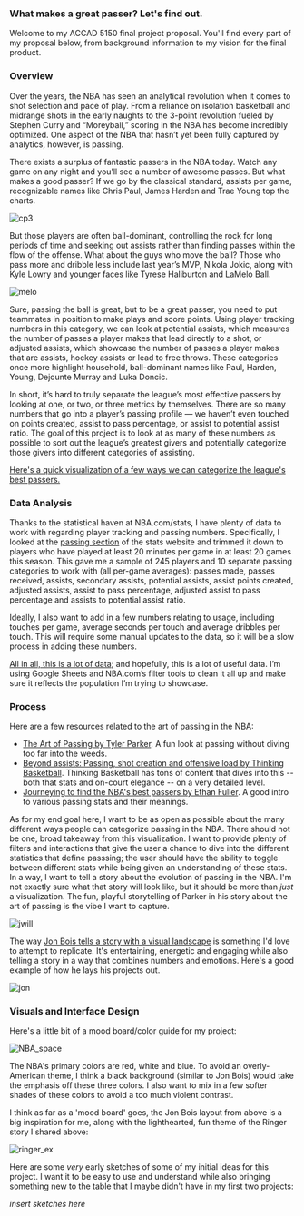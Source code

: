 ### What makes a great passer? Let's find out.

Welcome to my ACCAD 5150 final project proposal. You'll find every part of my proposal below, from background information to my vision for the final product.

### Overview

Over the years, the NBA has seen an analytical revolution when it comes to shot selection and pace of play. From a reliance on isolation basketball and midrange shots in the early naughts to the 3-point revolution fueled by Stephen Curry and “Moreyball,” scoring in the NBA has become incredibly optimized. One aspect of the NBA that hasn’t yet been fully captured by analytics, however, is passing. 

There exists a surplus of fantastic passers in the NBA today. Watch any game on any night and you’ll see a number of awesome passes. But what makes a good passer? If we go by the classical standard, assists per game, recognizable names like Chris Paul, James Harden and Trae Young top the charts. 

![cp3](https://user-images.githubusercontent.com/94984667/160941564-7536f037-71e0-45d0-beb0-8fd3dca603a9.gif)

But those players are often ball-dominant, controlling the rock for long periods of time and seeking out assists rather than finding passes within the flow of the offense. What about the guys who move the ball? Those who pass more and dribble less include last year’s MVP, Nikola Jokic, along with Kyle Lowry and younger faces like Tyrese Haliburton and LaMelo Ball.

![melo](https://user-images.githubusercontent.com/94984667/160941730-449ee133-7e4c-4d42-b53a-93a66d88789f.gif)

Sure, passing the ball is great, but to be a great passer, you need to put teammates in position to make plays and score points. Using player tracking numbers in this category, we can look at potential assists, which measures the number of passes a player makes that lead directly to a shot, or adjusted assists, which showcase the number of passes a player makes that are assists, hockey assists or lead to free throws. These categories once more highlight household, ball-dominant names like Paul, Harden, Young, Dejounte Murray and Luka Doncic.

In short, it’s hard to truly separate the league’s most effective passers by looking at one, or two, or three metrics by themselves. There are so many numbers that go into a player’s passing profile — we haven’t even touched on points created, assist to pass percentage, or assist to potential assist ratio. The goal of this project is to look at as many of these numbers as possible to sort out the league’s greatest givers and potentially categorize those givers into different categories of assisting. 

[Here's a quick visualization of a few ways we can categorize the league's best passers.](https://public.flourish.studio/visualisation/9196372/)

### Data Analysis

Thanks to the statistical haven at NBA.com/stats, I have plenty of data to work with regarding player tracking and passing numbers. Specifically, I looked at the [passing section](https://www.nba.com/stats/players/passing/) of the stats website and trimmed it down to players who have played at least 20 minutes per game in at least 20 games this season. This gave me a sample of 245 players and 10 separate passing categories to work with (all per-game averages): passes made, passes received, assists, secondary assists, potential assists, assist points created, adjusted assists, assist to pass percentage, adjusted assist to pass percentage and assists to potential assist ratio.

Ideally, I also want to add in a few numbers relating to usage, including touches per game, average seconds per touch and average dribbles per touch. This will require some manual updates to the data, so it will be a slow process in adding these numbers.

[All in all, this is a lot of data](https://docs.google.com/spreadsheets/d/1E78NJZYuh5qPWUcDa0uNp7XtX23HkEYFnBKXRaJTEl0/edit?usp=sharing); and hopefully, this is a lot of useful data. I’m using Google Sheets and NBA.com’s filter tools to clean it all up and make sure it reflects the population I’m trying to showcase.

### Process

Here are a few resources related to the art of passing in the NBA:
* [The Art of Passing by Tyler Parker](https://www.theringer.com/nba/2022/2/23/22947563/nba-passing-nikola-jokic-lamelo-ball). A fun look at passing without diving too far into the weeds.
* [Beyond assists: Passing, shot creation and offensive load by Thinking Basketball](https://www.youtube.com/watch?v=yoLgSWA7n6g). Thinking Basketball has tons of content that dives into this -- both that stats and on-court elegance -- on a very detailed level.
* [Journeying to find the NBA's best passers by Ethan Fuller](https://www.basketballnews.com/stories/stats-notebook-journeying-to-find-the-nba-best-passers). A good intro to various passing stats and their meanings.

As for my end goal here, I want to be as open as possible about the many different ways people can categorize passing in the NBA. There should not be one, broad takeaway from this visualization. I want to provide plenty of filters and interactions that give the user a chance to dive into the different statistics that define passsing; the user should have the ability to toggle between different stats while being given an understanding of these stats. In a way, I want to tell a story about the evolution of passing in the NBA. I'm not exactly sure what that story will look like, but it should be more than *just* a visualization. The fun, playful storytelling of Parker in his story about the art of passing is the vibe I want to capture.

![jwill](https://user-images.githubusercontent.com/94984667/161308461-9fbd59ce-f18a-4178-b559-5a417d75f5d2.gif)

The way [Jon Bois tells a story with a visual landscape](https://www.youtube.com/watch?v=eaTCyQMyOu8) is something I'd love to attempt to replicate. It's entertaining, energetic and engaging while also telling a story in a way that combines numbers and emotions. Here's a good example of how he lays his projects out.

![jon](https://user-images.githubusercontent.com/94984667/161309000-b4d720c1-3cf7-427a-bded-bcf385f3824d.jpg)

### Visuals and Interface Design

Here's a little bit of a mood board/color guide for my project:

![NBA_space](https://user-images.githubusercontent.com/94984667/161452639-e83e698b-ddc1-461a-b5f5-ef2cedc6b9fb.png)

The NBA's primary colors are red, white and blue. To avoid an overly-American theme, I think a black background (similar to Jon Bois) would take the emphasis off these three colors. I also want to mix in a few softer shades of these colors to avoid a too much violent contrast. 

I think as far as a 'mood board' goes, the Jon Bois layout from above is a big inspiration for me, along with the lighthearted, fun theme of the Ringer story I shared above:

![ringer_ex](https://user-images.githubusercontent.com/94984667/161452884-39e77ef6-86e9-4d0f-9926-b9c426e7ef74.png)

Here are some *very* early sketches of some of my initial ideas for this project. I want it to be easy to use and understand while also bringing something new to the table that I maybe didn't have in my first two projects:

*insert sketches here*

